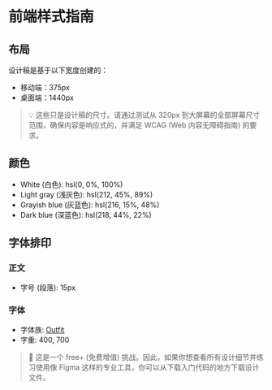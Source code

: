 # 前端样式指南

## 布局

设计稿是基于以下宽度创建的：

- 移动端：375px
- 桌面端：1440px

> 💡 这些只是设计稿的尺寸。请通过测试从 320px 到大屏幕的全部屏幕尺寸范围，确保内容是响应式的，并满足 WCAG (Web 内容无障碍指南) 的要求。

## 颜色

- White (白色): hsl(0, 0%, 100%)
- Light gray (浅灰色): hsl(212, 45%, 89%)
- Grayish blue (灰蓝色): hsl(216, 15%, 48%)
- Dark blue (深蓝色): hsl(218, 44%, 22%)

## 字体排印

### 正文

- 字号 (段落): 15px

### 字体

- 字体族: [Outfit](https://fonts.google.com/specimen/Outfit)
- 字重: 400, 700

> 💎 这是一个 free+ (免费增值) 挑战。因此，如果你想查看所有设计细节并练习使用像 Figma 这样的专业工具，你可以从下载入门代码的地方下载设计文件。
